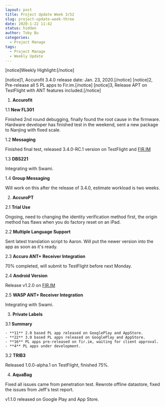 ```yaml
---
layout: post
title: Project Update Week 3/52
slug: project-update-week-three
date: 2020-1-22 11:42
status: hidden
author: Toby Bu
categories:
  - Project Manage
tags:
  - Project Manage
  - Weekly Update
---
```



[notice]Weekly Highlight:[/notice]

  [notice]1,  Accurofit 3.4.0 release date: Jan. 23, 2020.[/notice]
  [notice]2,  Pre-release all 5 PL apps to Fir.im.[/notice]
  [notice]3,  Release APT on TestFlight with ANT features included.[/notice]


1. **Accurofit**

  1.1 **New FL301**

  Finished 2nd round debugging, finally found the root cause in the firmware. Hardware developer has finished test in the weekend, sent a new package to Nanjing with fixed scale.

  1.2 **Messaging**

  Finished final test, released 3.4.0-RC.1 version on TestFlight and [FIR.IM][1]

  1.3 **DBS221**

  Integrating with Swami.

  1.4 **Group Messaging**

  Will work on this after the release of 3.4.0, estimate workload is two weeks.

2. **AccuroPT**

  2.1 **Trial Use**

  Ongoing, need to changing the identity verification method first, the origin method has flaws when you do factory reset on an iPad.

  2.2 **Multiple Language Support**

  Sent latest translation script to Aaron. Will put the newer version into the app     as soon as it's ready.

  2.3 **Accuro ANT+ Receiver Integration**

  70% completed, will submit to TestFlight before next Monday.

  2.4 **Android Version**

  Release v1.2.0 on [FIR.IM][2]

  2.5 **WASP ANT+ Receiver Integration**

  Integrating with Swami.

3. **Private Labels**

  3.1 **Summary**

    - **11** 2.0 based PL app released on GooglePlay and AppStore.
    - **22** 3.0 based PL apps released on GooglePlay and AppStore.
    - **16** PL apps pre-released on fir.im, waiting for client approval.
    - **4** PL apps under development.

  3.2 **TRIB3**

  Released 1.0.0-alpha.1 on TestFlight, finished 75%.

4. **AquaBag**

  Fixed all issues came from penetration test. Rewrote offline datastore, fixed the issues from Jeff's test report.

  v1.1.0 released on Google Play and App Store.

[1]: https://fir.im/accurov2
[2]: https://fir.im/accuropt
